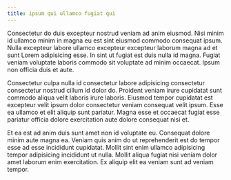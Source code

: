 ```yaml
---
title: ipsum qui ullamco fugiat qui
---
```


Consectetur do duis excepteur nostrud veniam ad anim eiusmod. Nisi minim id ullamco minim in magna eu est sint eiusmod commodo consequat ipsum. Nulla excepteur labore ullamco excepteur excepteur laborum magna ad et sunt Lorem adipisicing esse. In sint ut fugiat est duis nulla id magna. Fugiat veniam voluptate laboris commodo sit voluptate ad minim occaecat. Ipsum non officia duis et aute.

Consectetur culpa nulla id consectetur labore adipisicing consectetur consectetur nostrud cillum id dolor do. Proident veniam irure cupidatat sunt commodo aliqua velit laboris irure laboris. Eiusmod tempor cupidatat est excepteur velit ipsum dolor consectetur veniam consequat velit ipsum. Esse ea ullamco et elit aliquip sunt pariatur. Magna esse et occaecat fugiat esse pariatur officia dolore exercitation aute dolore consequat nisi et.

Et ea est ad anim duis sunt amet non id voluptate eu. Consequat dolore minim aute magna ea. Veniam quis anim do ut reprehenderit est do tempor esse ad esse incididunt cupidatat. Mollit sint enim ullamco adipisicing tempor adipisicing incididunt ut nulla. Mollit aliqua fugiat nisi veniam dolor amet laborum enim exercitation. Ex aliquip elit ea veniam sunt ad veniam tempor.